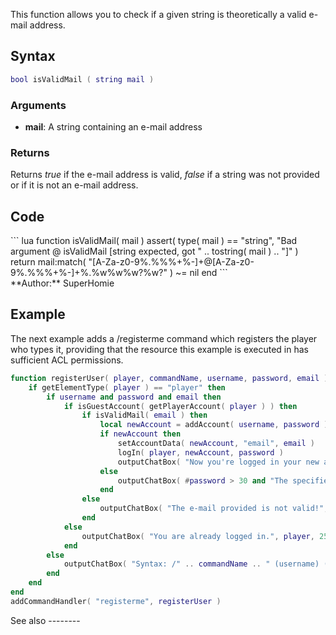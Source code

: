 <lowercasetitle/>

This function allows you to check if a given string is theoretically a valid e-mail address.

Syntax
------

``` lua
bool isValidMail ( string mail )
```

### Arguments

-   **mail**: A string containing an e-mail address

### Returns

Returns *true* if the e-mail address is valid, *false* if a string was not provided or if it is not an e-mail address.

Code
----

<section name="Function source" class="both" show="true">
``` lua
function isValidMail( mail )
    assert( type( mail ) == "string", "Bad argument @ isValidMail [string expected, got " .. tostring( mail ) .. "]" )
    return mail:match( "[A-Za-z0-9%.%%%+%-]+@[A-Za-z0-9%.%%%+%-]+%.%w%w%w?%w?" ) ~= nil
end
```

</section>
**Author:** SuperHomie

Example
-------

<section name="Server" class="server" show="true">
The next example adds a /registerme command which registers the player who types it, providing that the resource this example is executed in has sufficient ACL permissions.

``` lua
function registerUser( player, commandName, username, password, email )
    if getElementType( player ) == "player" then
        if username and password and email then
            if isGuestAccount( getPlayerAccount( player ) ) then
                if isValidMail( email ) then
                    local newAccount = addAccount( username, password )
                    if newAccount then
                        setAccountData( newAccount, "email", email )
                        logIn( player, newAccount, password )
                        outputChatBox( "Now you're logged in your new account.", player, 0, 255, 0 )
                    else
                        outputChatBox( #password > 30 and "The specified password is too long." or "That account already exists.", player, 255, 0, 0 )
                    end
                else
                    outputChatBox( "The e-mail provided is not valid!", player, 255, 0, 0 )
                end
            else
                outputChatBox( "You are already logged in.", player, 255, 0, 0 )
            end
        else
            outputChatBox( "Syntax: /" .. commandName .. " (username) (password) (email)", player, 255, 255, 255 )
        end
    end
end
addCommandHandler( "registerme", registerUser )
```

</section>
See also
--------
